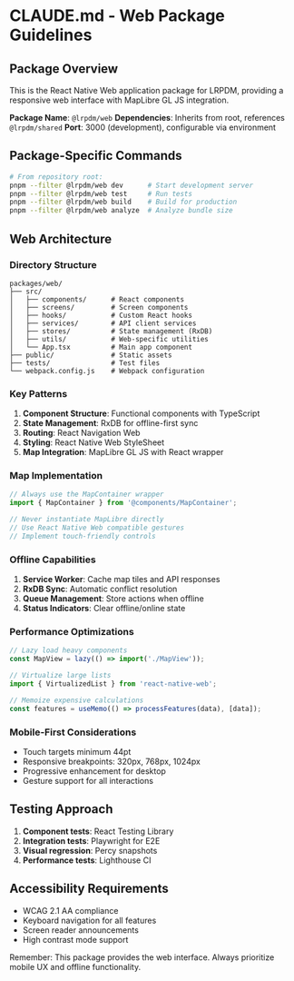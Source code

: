 # CLAUDE.md - Web Package Guidelines

## Package Overview

This is the React Native Web application package for LRPDM, providing a responsive web interface with MapLibre GL JS integration.

**Package Name**: `@lrpdm/web`
**Dependencies**: Inherits from root, references `@lrpdm/shared`
**Port**: 3000 (development), configurable via environment

## Package-Specific Commands

```bash
# From repository root:
pnpm --filter @lrpdm/web dev      # Start development server
pnpm --filter @lrpdm/web test     # Run tests
pnpm --filter @lrpdm/web build    # Build for production
pnpm --filter @lrpdm/web analyze  # Analyze bundle size
```

## Web Architecture

### Directory Structure
```
packages/web/
├── src/
│   ├── components/      # React components
│   ├── screens/         # Screen components
│   ├── hooks/           # Custom React hooks
│   ├── services/        # API client services
│   ├── stores/          # State management (RxDB)
│   ├── utils/           # Web-specific utilities
│   └── App.tsx          # Main app component
├── public/              # Static assets
├── tests/               # Test files
└── webpack.config.js    # Webpack configuration
```

### Key Patterns

1. **Component Structure**: Functional components with TypeScript
2. **State Management**: RxDB for offline-first sync
3. **Routing**: React Navigation Web
4. **Styling**: React Native Web StyleSheet
5. **Map Integration**: MapLibre GL JS with React wrapper

### Map Implementation

```typescript
// Always use the MapContainer wrapper
import { MapContainer } from '@components/MapContainer';

// Never instantiate MapLibre directly
// Use React Native Web compatible gestures
// Implement touch-friendly controls
```

### Offline Capabilities

1. **Service Worker**: Cache map tiles and API responses
2. **RxDB Sync**: Automatic conflict resolution
3. **Queue Management**: Store actions when offline
4. **Status Indicators**: Clear offline/online state

### Performance Optimizations

```typescript
// Lazy load heavy components
const MapView = lazy(() => import('./MapView'));

// Virtualize large lists
import { VirtualizedList } from 'react-native-web';

// Memoize expensive calculations
const features = useMemo(() => processFeatures(data), [data]);
```

### Mobile-First Considerations

- Touch targets minimum 44pt
- Responsive breakpoints: 320px, 768px, 1024px
- Progressive enhancement for desktop
- Gesture support for all interactions

## Testing Approach

1. **Component tests**: React Testing Library
2. **Integration tests**: Playwright for E2E
3. **Visual regression**: Percy snapshots
4. **Performance tests**: Lighthouse CI

## Accessibility Requirements

- WCAG 2.1 AA compliance
- Keyboard navigation for all features
- Screen reader announcements
- High contrast mode support

Remember: This package provides the web interface. Always prioritize mobile UX and offline functionality.